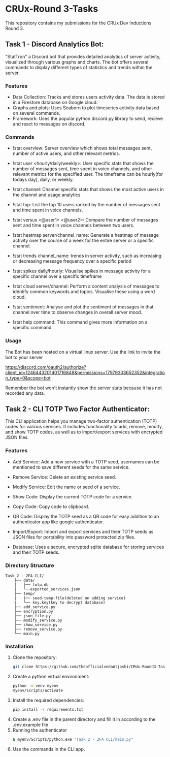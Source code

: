 # CRUx-Round 3-Tasks

This repository contains my submissions for the CRUx Dev Inductions Round 3.

## Task 1 - Discord Analytics Bot:

"StatTron" a Discord bot that provides detailed analytics of server activity, visualized through various graphs and charts. The bot offers several commands to display different types of statistics and trends within the server.

### Features
*  Data Collection: Tracks and stores users activity data. The data is stored in a Firestore database on Google cloud.
*  Graphs and plots: Uses Seaborn to plot timeseries activity data based on several commands.
*  Framework: Uses the popular python discord.py library to send, recieve and react to messages on discord.

### Commands
*   !stat overview: Server overview which shows total messages sent, number of active users, and other relevant metrics.

*   !stat user <hourly/daily/weekly>: User specific stats that shows the number of messages sent, time spent in voice channels, and other relevant metrics for the specified user. The timeframe can be hourly(for todays day), daily, or weekly.

*   !stat channel: Channel specific stats that shows the most active users in the channel and usage analytics

*   !stat top: List the top 10 users ranked by the number of messages sent and time spent in voice channels.

*   !stat versus <@user1> <@user2>: Compare the number of messages sent and time spent in voice channels between two users.

*   !stat heatmap server/channel_name: Generate a heatmap of message activity over the course of a week for the entire server or a specific channel.

*   !stat trends channel_name: trends in server activity, such as increasing or decreasing message frequency over a specific period

*   !stat spikes daily/hourly: Visualise spikes in message activity for a specific channel over a specific timeframe

*   !stat cloud server/channel: Perform a content analysis of messages to identify common keywords and topics. Visualise these using a word cloud.

*   !stat sentiment: Analyse and plot the sentiment of messages in that channel over time to observe changes in overall server mood.

*   !stat help command: This command gives more information on a specific command

### Usage
The Bot has been hosted on a virtual linux server. Use the link to invite the bot to your server 

https://discord.com/oauth2/authorize?client_id=1246443201401716848&permissions=17979303652352&integration_type=0&scope=bot

Remember the bot won't instantly show the server stats because it has not recorded any data.

## Task 2 - CLI TOTP Two Factor Authenticator:

This CLI application helps you manage two-factor authentication (TOTP) codes for various services. It includes functionality to add, remove, modify, and show TOTP codes, as well as to import/export services with encrypted JSON files.

### Features

* Add Service: Add a new service with a TOTP seed, usernames can be mentioned to save different seeds for the same service.

* Remove Service: Delete an existing service seed.

* Modify Service: Edit the name or seed of a service.

* Show Code: Display the current TOTP code for a service.

* Copy Code: Copy code to clipboard.

* QR Code: Display the TOTP seed as a QR code for easy addition to an authenticator app like google authenticator.

* Import/Export: Import and export services and their TOTP seeds as JSON files for portability into password protected zip files.

* Database: Uses a secure, encrypted sqlite database for storing services and their TOTP seeds.


### Directory Structure
```plaintext
Task 2 - 2FA CLI/
    ├── data/
    |   ├── totp.db
    |   └──exported_services.json
    ├── temp/
    |   ├── seed-temp-file(deleted on adding service)
    |   └── key.key(key to decrypt database)
    ├── add_service.py
    ├── encryption.py
    ├── json_file.py
    ├── modify_service.py
    ├── show_service.py
    ├── remove_service.py
    └── main.py
```
### Installation
1. Clone the repository:
    ```sh
    git clone https://github.com/theofficialvedantjoshi/CRUx-Round3-Tasks.git
    ```
2. Create a python virtual environment:
    ```sh
    python -m venv myenv
    myenv/Scripts/activate
    ```
3. Install the required dependencies:
    ```sh
    pip install -r requirements.txt
    ```
4. Create a .env file in the parent directory and fill it in according to the .env.example file
5. Running the authenticator
    ```sh
    & myenv/Scripts/python.exe "Task 2 - 2FA CLI/main.py"
    ```
6. Use the commands in the CLI app.
    
